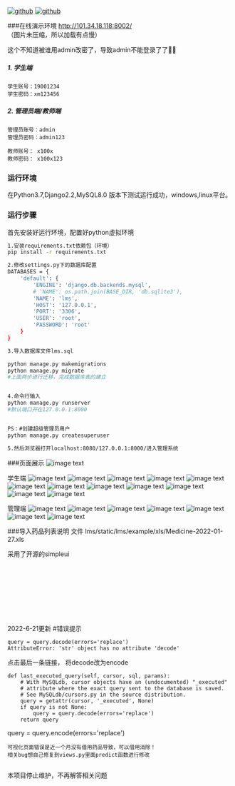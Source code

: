 [![github](https://img.shields.io/badge/language-Django-yellow.svg)]()
[![github](https://img.shields.io/badge/build-Python-green.svg)]()

###在线演示环境
http://101.34.18.118:8002/
<br>（图片未压缩，所以加载有点慢）

这个不知道被谁用admin改密了，导致admin不能登录了了👀👀

##### 1. 学生端
    学生账号：19001234
    学生密码：xm123456
##### 2. 管理员端/教师端
    管理员账号：admin
    管理员密码：admin123
    
    教师账号： x100x
    教师密码： x100x123

### 运行环境
在Python3.7,Django2.2,MySQL8.0 版本下测试运行成功，windows,linux平台。
### 运行步骤
首先安装好运行环境，配置好python虚拟环境

```bash
1.安装requirements.txt依赖包（环境）
pip install -r requirements.txt

2.修改settings.py下的数据库配置
DATABASES = {
    'default': {
        'ENGINE': 'django.db.backends.mysql',
        # 'NAME': os.path.join(BASE_DIR, 'db.sqlite3'),
        'NAME': 'lms',
        'HOST': '127.0.0.1',
        'PORT': '3306',
        'USER': 'root',
        'PASSWORD': 'root'
    }
}

3.导入数据库文件lms.sql

python manage.py makemigrations
python manage.py migrate
#上面两步进行迁移，完成数据库表的建立


4.命令行输入
python manage.py runserver
#默认端口开在127.0.0.1:8000


PS：#创建超级管理员用户
python manage.py createsuperuser

5.然后浏览器打开localhost:8080/127.0.0.1:8000/进入管理系统

```


###页面展示
![image text](https://gitee.com/zcystart/chemlab/raw/master/lms/static/lms/example/pic/loginOfAll.jpg)

学生端
![image text](https://gitee.com/zcystart/chemlab/raw/master/lms/static/lms/example/pic/login.jpg)
![image text](https://gitee.com/zcystart/chemlab/raw/master/lms/static/lms/example/pic/about.jpg)
![image text](https://gitee.com/zcystart/chemlab/raw/master/lms/static/lms/example/pic/detail.jpg)
![image text](https://gitee.com/zcystart/chemlab/raw/master/lms/static/lms/example/pic/index.jpg)
![image text](https://gitee.com/zcystart/chemlab/raw/master/lms/static/lms/example/pic/lab.jpg)
![image text](https://gitee.com/zcystart/chemlab/raw/master/lms/static/lms/example/pic/register.jpg)
![image text](https://gitee.com/zcystart/chemlab/raw/master/lms/static/lms/example/pic/search.jpg)
![image text](https://gitee.com/zcystart/chemlab/raw/master/lms/static/lms/example/pic/userCentre.jpg)
![image text](https://gitee.com/zcystart/chemlab/raw/master/lms/static/lms/example/pic/usr_info.jpg)
![image text](https://gitee.com/zcystart/chemlab/raw/master/lms/static/lms/example/pic/borrow.jpg)
![image text](https://gitee.com/zcystart/chemlab/raw/master/lms/static/lms/example/pic/borrowHistory.jpg)
![image text](https://gitee.com/zcystart/chemlab/raw/master/lms/static/lms/example/pic/changePass.jpg)

管理端
![image text](https://gitee.com/zcystart/chemlab/raw/master/lms/static/lms/example/pic/adminlogin.jpg)
![image text](https://gitee.com/zcystart/chemlab/raw/master/lms/static/lms/example/pic/adminindex.jpg)
![image text](https://gitee.com/zcystart/chemlab/raw/master/lms/static/lms/example/pic/chart1.jpg)
![image text](https://gitee.com/zcystart/chemlab/raw/master/lms/static/lms/example/pic/chart2.jpg)
![image text](https://gitee.com/zcystart/chemlab/raw/master/lms/static/lms/example/pic/daochu.jpg)
![image text](https://gitee.com/zcystart/chemlab/raw/master/lms/static/lms/example/pic/bo.jpg)
![image text](https://gitee.com/zcystart/chemlab/raw/master/lms/static/lms/example/pic/predict.jpg)





###导入药品列表说明
    文件 lms/static/lms/example/xls/Medicine-2022-01-27.xls


采用了开源的simpleui

<br>
<br>
<br>
<br>
<br>
<br/>
<br/>

2022-6-21更新
#错误提示

```
query = query.decode(errors='replace')
AttributeError: 'str' object has no attribute 'decode'

```

点击最后一条链接， 将decode改为encode

    def last_executed_query(self, cursor, sql, params):
        # With MySQLdb, cursor objects have an (undocumented) "_executed"
        # attribute where the exact query sent to the database is saved.
        # See MySQLdb/cursors.py in the source distribution.
        query = getattr(cursor, '_executed', None)
        if query is not None:
            query = query.decode(errors='replace')
        return query
        
        
 query = query.encode(errors='replace')
 
 
 
 ```
 可视化页面错误是近一个月没有借用药品导致，可以借用消除！
 相关bug想自己修复到views.py里面predict函数进行修改
 
 
 ```

本项目停止维护，不再解答相关问题